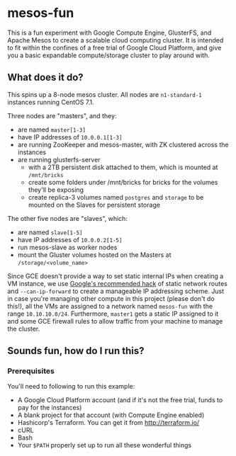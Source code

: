 # mesos-fun
This is a fun experiment with Google Compute Engine, GlusterFS, and Apache Mesos to create a scalable cloud computing cluster.
It is intended to fit within the confines of a free trial of Google Cloud Platform, and give you a basic expandable compute/storage
cluster to play around with.

## What does it do?
This spins up a 8-node mesos cluster. All nodes are `n1-standard-1` instances running CentOS 7.1.

Three nodes are "masters", and they:
 * are named `master[1-3]`
 * have IP addresses of `10.0.0.1[1-3]`
 * are running ZooKeeper and mesos-master, with ZK clustered across the instances
 * are running glusterfs-server
   *  with a 2TB persistent disk attached to them, which is mounted at `/mnt/bricks`
   *  create some folders under /mnt/bricks for bricks for the volumes they'll be exposing
   *  create replica-3 volumes named `postgres` and `storage` to be mounted on the Slaves for persistent storage

The other five nodes are "slaves", which:
  * are named `slave[1-5]`
  * have IP addresses of `10.0.0.2[1-5]`
  * run mesos-slave as worker nodes 
  * mount the Gluster volumes hosted on the Masters at `/storage/<volume_name>`

Since GCE doesn't provide a way to set static internal IPs when creating a VM instance, we use [Google's recommended hack][1] of static network routes and `--can-ip-forward` to create a manageable IP addressing scheme. Just in case you're managing other compute in this project (please don't do this!), all the VMs are assigned to a network named `mesos-fun` with the range `10.10.10.0/24`. Furthermore, `master1` gets a static IP assigned to it and some GCE firewall rules to allow traffic from your machine to manage the cluster.

## Sounds fun, how do I run this?
### Prerequisites
You'll need to following to run this example:
  * A Google Cloud Platform account (and if it's not the free trial, funds to pay for the instances)
  * A blank project for that account (with Compute Engine enabled)
  * Hashicorp's Terraform. You can get it from http://terraform.io/
  * cURL
  * Bash
  * Your `$PATH` properly set up to run all these wonderful things




<!-- References -->
[1]: https://cloud.google.com/compute/docs/instances-and-network#staticnetworkaddress
